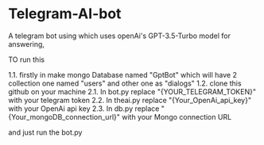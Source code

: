 # Telegram-AI-bot
A telegram bot using which uses openAi's GPT-3.5-Turbo model for answering,

TO run this

1.1. firstly in make mongo Database named "GptBot" which will have 2 collection one named "users" and other one as "dialogs"
1.2. clone this github on your machine
2.1. In bot.py replace "{YOUR_TELEGRAM_TOKEN}" with your telegram token 
2.2. In theai.py replace "{Your_OpenAi_api_key}" with your OpenAi api key 
2.3. In db.py replace "{Your_mongoDB_connection_url}" with your Mongo connection URL

and just run the bot.py
